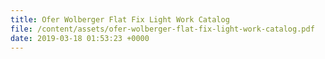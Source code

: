 ```yaml
---
title: Ofer Wolberger Flat Fix Light Work Catalog
file: /content/assets/ofer-wolberger-flat-fix-light-work-catalog.pdf
date: 2019-03-18 01:53:23 +0000
---
```

